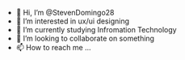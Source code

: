 - 👋 Hi, I’m @StevenDomingo28
- 👀 I’m interested in ux/ui designing
- 🌱 I’m currently studying Infromation Technology
- 💞️ I’m looking to collaborate on something
- 📫 How to reach me ...

<!---
StevenDomingo28/StevenDomingo28 is a ✨ special ✨ repository because its `README.md` (this file) appears on your GitHub profile.
You can click the Preview link to take a look at your changes.
--->
